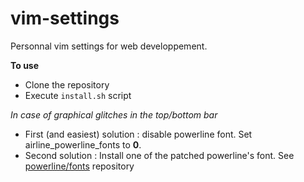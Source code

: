 vim-settings
============

Personnal vim settings for web developpement.

**To use**
* Clone the repository
* Execute `install.sh` script

_In case of graphical glitches in the top/bottom bar_
* First (and easiest) solution : disable powerline font.
  Set airline_powerline_fonts to **0**.
* Second solution : Install one of the patched powerline's font.
  See [powerline/fonts](https://github.com/powerline/fonts) repository
